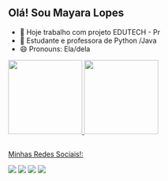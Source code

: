 ## Olá! Sou Mayara Lopes

- 🔭 Hoje trabalho com projeto EDUTECH - Pr
- 🌱 Estudante e professora de Python /Java
- 😄 Pronouns: Ela/dela

<div>
  <a href="https://github.com/MayaraLopesP">
  <img height="150em" src="https://github-readme-stats.vercel.app/api?username=MayaraLopesP&show_icons=true&theme=dracula&include_all_commits=true&count_private=true"/>
  <img height="150em" src="https://github-readme-stats.vercel.app/api/top-langs/?username=MayaraLopesP&layout=compact&langs_count=16&theme=dracula"/>
</div>
  
   ##
  
 <p>
  Minhas Redes Sociais!: 
</p>
<div> 
  <a href="https://web.facebook.com/mayara.lopes1" target="_blank"><img src="https://img.shields.io/badge/Facebook-1877F2?style=for-the-badge&logo=facebook&logoColor=white" target="_blank"/></a>
  <a href="https://instagram.com/mayaralopes_pereira" target="_blank"><img src="https://img.shields.io/badge/-Instagram-%23E4405F?style=for-the-badge&logo=instagram&logoColor=white" target="_blank"></a>
  <a href = "mailto:mayara.lopespe@gmail.com"><img src="https://img.shields.io/badge/-Gmail-%23333?style=for-the-badge&logo=gmail&logoColor=white" target="_blank"></a>
  <a href="https://www.linkedin.com/in/mayara-lopes-058498130" target="_blank"><img src="https://img.shields.io/badge/-LinkedIn-%230077B5?style=for-the-badge&logo=linkedin&logoColor=white" target="_blank"></a> 
